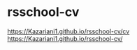 # rsschool-cv
https://Kazariani1.github.io/rsschool-cv/cv
https://Kazariani1.github.io/rsschool-cv/
